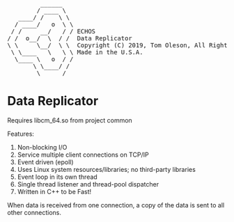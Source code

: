 <pre>
         ______
        / ____ \
   ____/ /    \ \
  / ____/   o  \ \
 / /     __/   / / ECHOS
/ /  o__/  \  / /  Data Replicator
\ \     \__/  \ \  Copyright (C) 2019, Tom Oleson, All Rights Reserved.
 \ \____   \   \ \ Made in the U.S.A.
  \____ \   o  / /
       \ \____/ /
        \______/
</pre>

# Data Replicator

Requires libcm_64.so from project common

Features:
1. Non-blocking I/O
2. Service multiple client connections on TCP/IP
3. Event driven (epoll)
4. Uses Linux system resources/libraries; no third-party libraries
5. Event loop in its own thread
6. Single thread listener and thread-pool dispatcher
7. Written in C++ to be Fast!


When data is received from one connection, a copy of the data is
sent to all other connections.

